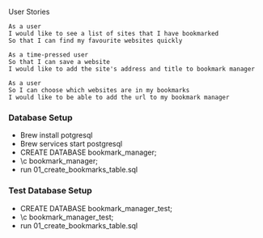 User Stories

```
As a user
I would like to see a list of sites that I have bookmarked
So that I can find my favourite websites quickly

As a time-pressed user
So that I can save a website
I would like to add the site's address and title to bookmark manager

As a user
So I can choose which websites are in my bookmarks
I would like to be able to add the url to my bookmark manager
```

### Database Setup

- Brew install potgresql
- Brew services start postgresql
- CREATE DATABASE bookmark_manager;
- \c bookmark_manager;
- run 01_create_bookmarks_table.sql

### Test Database Setup

- CREATE DATABASE bookmark_manager_test;
- \c bookmark_manager_test;
- run 01_create_bookmarks_table.sql
